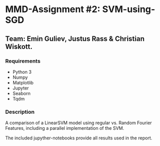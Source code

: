 #  MMD-Assignment #2: SVM-using-SGD

## Team: Emin Guliev, Justus Rass & Christian Wiskott.

### Requirements
- Python 3
- Numpy
- Matplotlib
- Jupyter
- Seaborn
- Tqdm

### Description
A comparison of a LinearSVM model using regular vs. Random Fourier Features, including a 
parallel implementation of the SVM.

The included jupyther-notebooks provide all results used in the report.